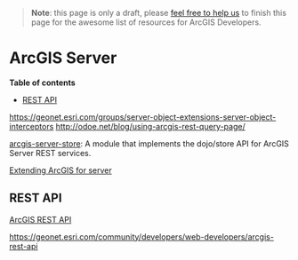 > **Note**: this page is only a draft, please [feel free to help us](https://github.com/hhkaos/awesome-arcgis#contributions) to finish this page for the awesome list of resources for ArcGIS Developers.

# ArcGIS Server
<!-- START doctoc generated TOC please keep comment here to allow auto update -->
<!-- DON'T EDIT THIS SECTION, INSTEAD RE-RUN doctoc TO UPDATE -->
**Table of contents**

- [REST API](#rest-api)

<!-- END doctoc generated TOC please keep comment here to allow auto update -->



https://geonet.esri.com/groups/server-object-extensions-server-object-interceptors
http://odoe.net/blog/using-arcgis-rest-query-page/

[arcgis-server-store](https://github.com/thollingshead/arcgis-server-store):
A module that implements the dojo/store API for ArcGIS Server REST services.

[Extending ArcGIS for server](http://www.esri.com/videos/watch?videoid=5068&channelid=LegacyVideo&isLegacy=true&title=extending-arcgis-for-server)

## REST API
[ArcGIS REST API](../../../open-specifications/arcgis-rest-api)


https://geonet.esri.com/community/developers/web-developers/arcgis-rest-api
